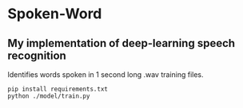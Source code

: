# Spoken-Word
## My implementation of deep-learning speech recognition

Identifies words spoken in 1 second long .wav training files.

    pip install requirements.txt
    python ./model/train.py
